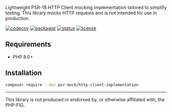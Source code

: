 Lightweight PSR-18 HTTP Client mocking implementation tailored to simplify testing. This library mocks HTTP requests and is not intended for use in production.

[![codecov](https://img.shields.io/codecov/c/github/psr-mock/http-client-implementation)](https://codecov.io/gh/psr-mock/http-client-implementation) [![packagist](https://img.shields.io/packagist/dt/psr-mock/http-client-implementation)](https://packagist.org/packages/psr-mock/http-client-implementation) [![status](https://img.shields.io/github/checks-status/psr-mock/http-client-implementation/1.x)]() [![license](https://img.shields.io/github/license/psr-mock/http-client-implementation)]()

## Requirements

-   PHP 8.0+

## Installation

```bash
composer require --dev psr-mock/http-client-implementation
```

---

This library is not produced or endorsed by, or otherwise affiliated with, the PHP-FIG.
